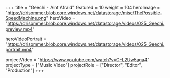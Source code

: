 +++
title = "Geechi - Aint Afraid"
featured = 10
weight = 104
heroImage = "https://drisommer.blob.core.windows.net/datastorage/misc/ThePossible-SpeedMachine.png"
heroVideo = "https://drisommer.blob.core.windows.net/datastorage/videos/025_Geechi.preview.mp4"

heroVideoPortrait = "https://drisommer.blob.core.windows.net/datastorage/videos/025_Geechi.portrait.mp4"

projectVideo = "https://www.youtube.com/watch?v=C-L2Uw5aga4"
projectType = ["Music Video"]
projectRole = ["Director", "Editor", "Production"]
+++
